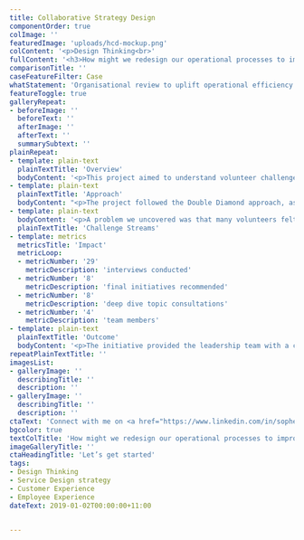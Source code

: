 ```yaml
---
title: Collaborative Strategy Design
componentOrder: true
colImage: ''
featuredImage: 'uploads/hcd-mockup.png'
colContent: '<p>Design Thinking<br>'
fullContent: '<h3>How might we redesign our operational processes to improve the volunteer experience?</h3><p>Collaborative Strategy Design, using Human-Centred Principles</p>'
comparisonTitle: ''
caseFeatureFilter: Case
whatStatement: 'Organisational review to uplift operational efficiency and volunteer experience (VX)'
featureToggle: true
galleryRepeat:
- beforeImage: ''
  beforeText: ''
  afterImage: ''
  afterText: ''
  summarySubtext: ''
plainRepeat:
- template: plain-text
  plainTextTitle: 'Overview'
  bodyContent: '<p>This project aimed to understand volunteer challenges and needs, to identify key opportunities to uplift their ability to make an impact.</p><p>The exact challenges were unclear, but we did know that there was a need to improve operational efficiency as volunteers felt their work was hindered by operations.</p><p>We eventually outlined the following objectives:</p><ul><li><p>Opportunities to uplift internal operation efficiency</p></li><li><p>Informational and decision making flow</p></li><li><p>Leveraging resources</p></li></ul>'
- template: plain-text
  plainTextTitle: 'Approach'
  bodyContent: "<p>The project followed the Double Diamond approach, as we needed to understand what the full scope of the challenges was, before heading into solutioning.</p><p>We first aimed to understand as much as possible - this meant interviewing stakeholders, exploring existing information, and researching the competition.</p><p>Objectives were defined at the end of the Define stage, allowing us to descope items that wouldn't fit into our timeline or we didn't have resources for.</p>"
- template: plain-text
  bodyContent: '<p>A problem we uncovered was that many volunteers felt disempowered due to their position title, and not knowing where their authority started or ended. It became very clear that volunteers had similar yet distinct challenges depending on what role they played in the organisation. Therefore, a large emphasis on representation (of roles) in ideation and prioritisation sessions.</p><p>This included equal representation in discovery (interviewing), challenge priortisation and risk assessment, solution ideation, <em>and</em> solution priortisation.</p>'
  plainTextTitle: 'Challenge Streams'
- template: metrics
  metricsTitle: 'Impact'
  metricLoop:
  - metricNumber: '29'
    metricDescription: 'interviews conducted'
  - metricNumber: '8'
    metricDescription: 'final initiatives recommended'
  - metricNumber: '8'
    metricDescription: 'deep dive topic consultations'
  - metricNumber: '4'
    metricDescription: 'team members'
- template: plain-text
  plainTextTitle: 'Outcome'
  bodyContent: '<p>The initiative provided the leadership team with a clear roadmap and a number of initiatives to improve their internal operations.</p><p>For the local representatives, this also provided the opportunity to have challenges that were traditionally had no clear platform to voice, to directly shape the internal operations strategy of the organisation.</p><p>It also provided an opportunity for a number of the global governance team members to build relationships with the local representatives 1-1.</p><p>Since the review, 6 initiatives have started. 2 have already been completed.</p>'
repeatPlainTextTitle: ''
imagesList:
- galleryImage: ''
  describingTitle: ''
  description: ''
- galleryImage: ''
  describingTitle: ''
  description: ''
ctaText: 'Connect with me on <a href="https://www.linkedin.com/in/sophee/" title="" target="_blank">LinkedIn</a>.'
bgcolor: true
textColTitle: 'How might we redesign our operational processes to improve the volunteer experience?'
imageGalleryTitle: ''
ctaHeadingTitle: 'Let’s get started'
tags:
- Design Thinking
- Service Design strategy
- Customer Experience
- Employee Experience
dateText: 2019-01-02T00:00:00+11:00


---
```

